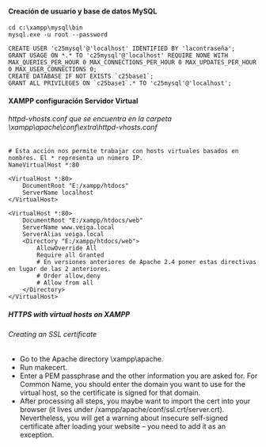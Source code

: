 #### Creación de usuario y base de datos MySQL
~~~
cd c:\xampp\mysql\bin
mysql.exe -u root --password
~~~

~~~
CREATE USER 'c25mysql'@'localhost' IDENTIFIED BY 'lacontraseña'; 
GRANT USAGE ON *.* TO 'c25mysql'@'localhost' REQUIRE NONE WITH MAX_QUERIES_PER_HOUR 0 MAX_CONNECTIONS_PER_HOUR 0 MAX_UPDATES_PER_HOUR 0 MAX_USER_CONNECTIONS 0;
CREATE DATABASE IF NOT EXISTS `c25base1`;
GRANT ALL PRIVILEGES ON `c25base1`.* TO 'c25mysql'@'localhost'; 
~~~

#### XAMPP configuración Servidor Virtual

###### httpd-vhosts.conf que se encuentra en la carpeta \xampp\apache\conf\extra\httpd-vhosts.conf    
~~~
# Esta acción nos permite trabajar con hosts virtuales basados en nombres. El * representa un número IP.
NameVirtualHost *:80

<VirtualHost *:80>
	DocumentRoot "E:/xampp/htdocs"
	ServerName localhost
</VirtualHost>

<VirtualHost *:80>
    DocumentRoot "E:/xampp/htdocs/web"
    ServerName www.veiga.local
    ServerAlias veiga.local
    <Directory "E:/xampp/htdocs/web">
        AllowOverride All
        Require all Granted
        # En versiones anteriores de Apache 2.4 poner estas directivas en lugar de las 2 anteriores.
        # Order allow,deny
        # Allow from all
    </Directory>
</VirtualHost>
~~~

##### HTTPS with virtual hosts on XAMPP

###### Creating an SSL certificate
- Go to the Apache directory \xampp\apache.
- Run makecert.
- Enter a PEM passphrase and the other information you are asked for. For Common Name, you should enter the domain you want to use for the virtual host, so the certificate is signed for that domain.
- After processing all steps, you maybe want to import the cert into your browser (it lives under /xampp/apache/conf/ssl.crt/server.crt). Nevertheless, you will get a warning about insecure self-signed certificate after loading your website – you need to add it as an exception.

